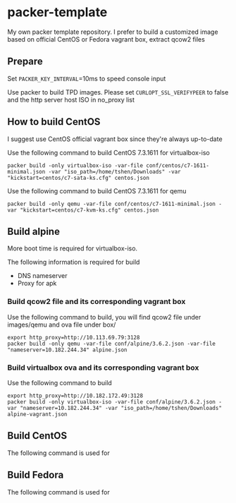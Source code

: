 # packer-template

My own packer template repository. I prefer to build a customized image based on official CentOS or Fedora vagrant box, extract qcow2 files

## Prepare

Set `PACKER_KEY_INTERVAL`=10ms to speed console input

Use packer to build TPD images. Please set `CURLOPT_SSL_VERIFYPEER` to false and the http server host ISO in no_proxy list

## How to build CentOS

I suggest use CentOS official vagrant box since they're always up-to-date

Use the following command to build CentOS 7.3.1611 for virtualbox-iso

    packer build -only virtualbox-iso -var-file conf/centos/c7-1611-minimal.json -var "iso_path=/home/tshen/Downloads" -var "kickstart=centos/c7-sata-ks.cfg" centos.json

Use the following command to build CentOS 7.3.1611 for qemu

    packer build -only qemu -var-file conf/centos/c7-1611-minimal.json -var "kickstart=centos/c7-kvm-ks.cfg" centos.json

## Build alpine

More boot time is required for virtualbox-iso.

The following information is required for build

* DNS nameserver
* Proxy for apk

### Build qcow2 file and its corresponding vagrant box

Use the following command to build, you will find qcow2 file under images/qemu and ova file under box/

    export http_proxy=http://10.113.69.79:3128
    packer build -only qemu -var-file conf/alpine/3.6.2.json -var-file "nameserver=10.182.244.34" alpine.json

### Build virtualbox ova and its corresponding vagrant box

Use the following command to build

    export http_proxy=http://10.182.172.49:3128
    packer build -only virtualbox-iso -var-file conf/alpine/3.6.2.json -var "nameserver=10.182.244.34" -var "iso_path=/home/tshen/Downloads" alpine-vagrant.json

## Build CentOS

The following command is used for

## Build Fedora

The following command is used for
